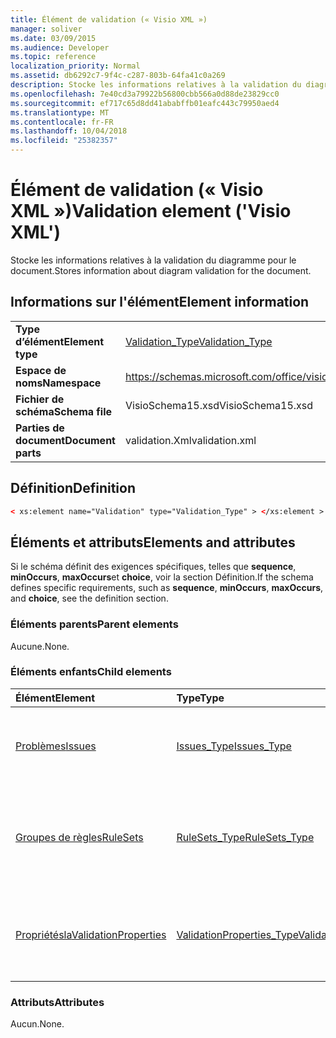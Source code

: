```yaml
---
title: Élément de validation (« Visio XML »)
manager: soliver
ms.date: 03/09/2015
ms.audience: Developer
ms.topic: reference
localization_priority: Normal
ms.assetid: db6292c7-9f4c-c287-803b-64fa41c0a269
description: Stocke les informations relatives à la validation du diagramme pour le document.
ms.openlocfilehash: 7e40cd3a79922b56800cbb566a0d88de23829cc0
ms.sourcegitcommit: ef717c65d8dd41ababffb01eafc443c79950aed4
ms.translationtype: MT
ms.contentlocale: fr-FR
ms.lasthandoff: 10/04/2018
ms.locfileid: "25382357"
---
```

# <a name="validation-element-visio-xml"></a><span data-ttu-id="5636d-103">Élément de validation (« Visio XML »)</span><span class="sxs-lookup"><span data-stu-id="5636d-103">Validation element ('Visio XML')</span></span>

<span data-ttu-id="5636d-104">Stocke les informations relatives à la validation du diagramme pour le document.</span><span class="sxs-lookup"><span data-stu-id="5636d-104">Stores information about diagram validation for the document.</span></span>
  
## <a name="element-information"></a><span data-ttu-id="5636d-105">Informations sur l'élément</span><span class="sxs-lookup"><span data-stu-id="5636d-105">Element information</span></span>

|||
|:-----|:-----|
|<span data-ttu-id="5636d-106">**Type d’élément**</span><span class="sxs-lookup"><span data-stu-id="5636d-106">**Element type**</span></span> <br/> |[<span data-ttu-id="5636d-107">Validation_Type</span><span class="sxs-lookup"><span data-stu-id="5636d-107">Validation_Type</span></span>](validation_type-complextypevisio-xml.md) <br/> |
|<span data-ttu-id="5636d-108">**Espace de noms**</span><span class="sxs-lookup"><span data-stu-id="5636d-108">**Namespace**</span></span> <br/> |https://schemas.microsoft.com/office/visio/2012/main  <br/> |
|<span data-ttu-id="5636d-109">**Fichier de schéma**</span><span class="sxs-lookup"><span data-stu-id="5636d-109">**Schema file**</span></span> <br/> |<span data-ttu-id="5636d-110">VisioSchema15.xsd</span><span class="sxs-lookup"><span data-stu-id="5636d-110">VisioSchema15.xsd</span></span>  <br/> |
|<span data-ttu-id="5636d-111">**Parties de document**</span><span class="sxs-lookup"><span data-stu-id="5636d-111">**Document parts**</span></span> <br/> |<span data-ttu-id="5636d-112">validation.Xml</span><span class="sxs-lookup"><span data-stu-id="5636d-112">validation.xml</span></span>  <br/> |
   
## <a name="definition"></a><span data-ttu-id="5636d-113">Définition</span><span class="sxs-lookup"><span data-stu-id="5636d-113">Definition</span></span>

```XML
< xs:element name="Validation" type="Validation_Type" > </xs:element >
```

## <a name="elements-and-attributes"></a><span data-ttu-id="5636d-114">Éléments et attributs</span><span class="sxs-lookup"><span data-stu-id="5636d-114">Elements and attributes</span></span>

<span data-ttu-id="5636d-115">Si le schéma définit des exigences spécifiques, telles que **sequence**, **minOccurs**, **maxOccurs**et **choice**, voir la section Définition.</span><span class="sxs-lookup"><span data-stu-id="5636d-115">If the schema defines specific requirements, such as **sequence**, **minOccurs**, **maxOccurs**, and **choice**, see the definition section.</span></span> 
  
### <a name="parent-elements"></a><span data-ttu-id="5636d-116">Éléments parents</span><span class="sxs-lookup"><span data-stu-id="5636d-116">Parent elements</span></span>

<span data-ttu-id="5636d-117">Aucune.</span><span class="sxs-lookup"><span data-stu-id="5636d-117">None.</span></span>
  
### <a name="child-elements"></a><span data-ttu-id="5636d-118">Éléments enfants</span><span class="sxs-lookup"><span data-stu-id="5636d-118">Child elements</span></span>

|<span data-ttu-id="5636d-119">**Élément**</span><span class="sxs-lookup"><span data-stu-id="5636d-119">**Element**</span></span>|<span data-ttu-id="5636d-120">**Type**</span><span class="sxs-lookup"><span data-stu-id="5636d-120">**Type**</span></span>|<span data-ttu-id="5636d-121">**Description**</span><span class="sxs-lookup"><span data-stu-id="5636d-121">**Description**</span></span>|
|:-----|:-----|:-----|
|[<span data-ttu-id="5636d-122">Problèmes</span><span class="sxs-lookup"><span data-stu-id="5636d-122">Issues</span></span>](issues-element-validation_type-complextypevisio-xml.md) <br/> |[<span data-ttu-id="5636d-123">Issues_Type</span><span class="sxs-lookup"><span data-stu-id="5636d-123">Issues_Type</span></span>](issues_type-complextypevisio-xml.md) <br/> |<span data-ttu-id="5636d-124">Contient tous les éléments de **problème** pour le document.</span><span class="sxs-lookup"><span data-stu-id="5636d-124">Contains all the **Issue** elements for the document.</span></span>  <br/> |
|[<span data-ttu-id="5636d-125">Groupes de règles</span><span class="sxs-lookup"><span data-stu-id="5636d-125">RuleSets</span></span>](rulesets-element-validation_type-complextypevisio-xml.md) <br/> |[<span data-ttu-id="5636d-126">RuleSets_Type</span><span class="sxs-lookup"><span data-stu-id="5636d-126">RuleSets_Type</span></span>](rulesets_type-complextypevisio-xml.md) <br/> |<span data-ttu-id="5636d-127">Inclut un élément **RuleSet** pour chaque règle de validation définie dans le document.</span><span class="sxs-lookup"><span data-stu-id="5636d-127">Includes a **RuleSet** element for each validation rule set in the document.</span></span>  <br/> |
|[<span data-ttu-id="5636d-128">Propriétésla</span><span class="sxs-lookup"><span data-stu-id="5636d-128">ValidationProperties</span></span>](validationproperties-element-validation_type-complextypevisio-xml.md) <br/> |[<span data-ttu-id="5636d-129">ValidationProperties_Type</span><span class="sxs-lookup"><span data-stu-id="5636d-129">ValidationProperties_Type</span></span>](validationproperties_type-complextypevisio-xml.md) <br/> |<span data-ttu-id="5636d-130">Encapsule les propriétés qui sont liées à la validation du document.</span><span class="sxs-lookup"><span data-stu-id="5636d-130">Encapsulates the properties that are related to the document's validation.</span></span>  <br/> |
   
### <a name="attributes"></a><span data-ttu-id="5636d-131">Attributs</span><span class="sxs-lookup"><span data-stu-id="5636d-131">Attributes</span></span>

<span data-ttu-id="5636d-132">Aucun.</span><span class="sxs-lookup"><span data-stu-id="5636d-132">None.</span></span>
  

